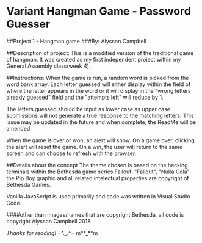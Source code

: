 # Variant Hangman Game - Password Guesser

##Project 1 - Hangman game
###By: Alysson Campbell

##Description of project:
This is a modified version of the traditional game of hangman. It was created as my first independent project within my General Assembly class(week 4).

##Instructions:
When the game is run, a random word is picked from the word bank array.
Each letter guessed will either display within the field of where the letter appears in the word or it will display in the "wrong letters already guessed" field and the "attempts left" will reduce by 1.

The letters guessed should be input as lower case as upper case submissions will not generate a true response to the matching letters.
This issue may be updated in the future and when complete, the ReadMe will be amended.

When the game is over or won, an alert will show. On a game over, clicking the alert will reset the game. On a win, the user will return to the same screen and can choose to refresh with the browser.

##Details about the concept
The theme chosen is based on the hacking terminals within the Bethesda game series Fallout. "Fallout", "Nuka Cola" the Pip Boy graphic and all related intelectual properties are copyright of Bethesda Games.

Vanilla JavaScript is used primarily and code was written in Visual Studio Code.

####other than images/names that are copyright Bethesda, all code is copyright Alysson Campbell 2018

_Thanks for reading!_
=^.\_.^=
m**\_**m
